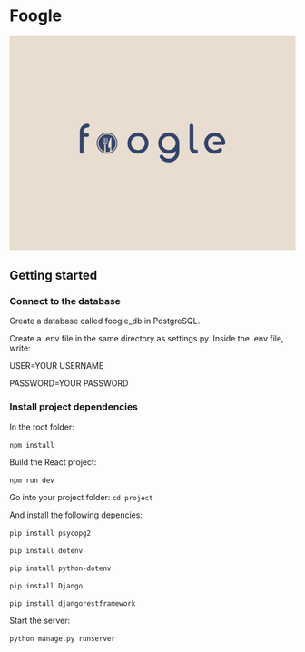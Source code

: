 ﻿# Foogle

![alt text](https://github.com/Yynx/RestaurantApp/blob/master/foogle.png "Foogle")

## Getting started

### Connect to the database

Create a database called foogle_db in PostgreSQL.

Create a .env file in the same directory as settings.py. Inside the .env file, write:

USER=YOUR USERNAME

PASSWORD=YOUR PASSWORD

### Install project dependencies

In the root folder:

```npm install```

Build the React project:

```npm run dev```

Go into your project folder: ``` cd project ```

And install the following depencies:

``` pip install psycopg2 ```

``` pip install dotenv ```

``` pip install python-dotenv ```

``` pip install Django ```

``` pip install djangorestframework ```

Start the server:

``` python manage.py runserver ```
